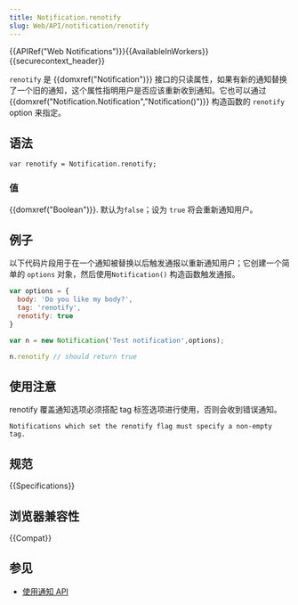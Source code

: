 ```yaml
---
title: Notification.renotify
slug: Web/API/notification/renotify
---
```

{{APIRef("Web Notifications")}}{{AvailableInWorkers}}{{securecontext_header}}

`renotify` 是 {{domxref("Notification")}} 接口的只读属性，如果有新的通知替换了一个旧的通知，这个属性指明用户是否应该重新收到通知。它也可以通过{{domxref("Notification.Notification","Notification()")}} 构造函数的 `renotify` option 来指定。

## 语法

```plain
var renotify = Notification.renotify;
```

### 值

{{domxref("Boolean")}}. 默认为`false`；设为 `true` 将会重新通知用户。

## 例子

以下代码片段用于在一个通知被替换以后触发通报以重新通知用户；它创建一个简单的 `options` 对象，然后使用`Notification()` 构造函数触发通报。

```js
var options = {
  body: 'Do you like my body?',
  tag: 'renotify',
  renotify: true
}

var n = new Notification('Test notification',options);

n.renotify // should return true
```

## 使用注意

renotify 覆盖通知选项必须搭配 tag 标签选项进行使用，否则会收到错误通知。

```plain
Notifications which set the renotify flag must specify a non-empty tag.
```

## 规范

{{Specifications}}

## 浏览器兼容性

{{Compat}}

## 参见

- [使用通知 API](/zh-CN/docs/Web/API/Notifications_API/Using_the_Notifications_API)
